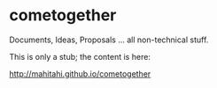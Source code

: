 # cometogether
Documents, Ideas, Proposals ... all non-technical stuff. 

This is only a stub; the content is here:

http://mahitahi.github.io/cometogether
